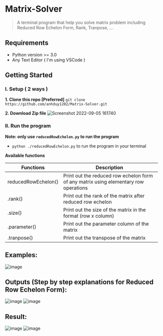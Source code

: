 # Matrix-Solver
> A terminal program that help you solve matrix problem including Reduced Row Echelon Form, Rank, Tranpose, ...

## Requirements
* Python version >= 3.0 
* Any Text Editor ( I'm using VSCode )

## Getting Started
### I. Setup ( 2 ways )

**1.  Clone this repo [Preferred]**
``` git clone https://github.com/anhduy1202/Matrix-Solver.git ```

**2.  Download Zip file**
![Screenshot 2022-09-05 161740](https://user-images.githubusercontent.com/58461444/188806671-2cd2aff5-dc15-4b40-be3d-cc9a44900dec.jpg)


### II. Run the program
**Note: only use ```reducedRowEchelon.py``` to run the program**

* ```python ./reducedRowEchelon.py``` to run the program in your terminal

**Available functions**

| Functions  | Description |
| ------------- | ------------- |
| reducedRowEchelon()  | Print out the reduced row echelon form of any matrix using elementary row operations  |
| .rank()  | Print out the rank of the matrix after reduced row echelon  |
| .size() | Print out the size of the matrix in the format (row x column) |
| .parameter() | Print out the parameter column of the matrix |
| .tranpose() | Print out the transpose of the matrix |

## Examples:
![image](https://user-images.githubusercontent.com/58461444/188806814-7c0631f5-def1-41df-902e-01b086a9b94e.png)

## Outputs (Step by step explanations for Reduced Row Echelon Form):
![image](https://user-images.githubusercontent.com/58461444/188607269-bbc7d750-993a-4dd1-9a5d-f0f795f8bf2b.png)
![image](https://user-images.githubusercontent.com/58461444/188607368-935e7172-6c73-4c89-983d-8259d43e1058.png)

## Result:
![image](https://user-images.githubusercontent.com/58461444/188806916-4ca8d4e0-d7fe-479f-8620-b290a996794d.png)
![image](https://user-images.githubusercontent.com/58461444/188806945-1b5eccdb-b600-4f20-901b-3d537c2cae75.png)




